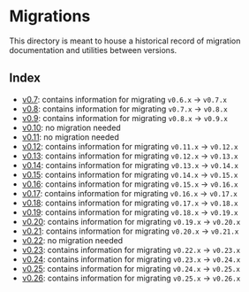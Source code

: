 # Migrations

This directory is meant to house a historical record of migration documentation
and utilities between versions.

## Index

- [v0.7](./v0.7): contains information for migrating `v0.6.x` -> `v0.7.x`
- [v0.8](./v0.8): contains information for migrating `v0.7.x` -> `v0.8.x`
- [v0.9](./v0.9): contains information for migrating `v0.8.x` -> `v0.9.x`
- [v0.10](./v0.10): no migration needed
- [v0.11](./v0.11): no migration needed
- [v0.12](./v0.12): contains information for migrating `v0.11.x` -> `v0.12.x`
- [v0.13](./v0.13): contains information for migrating `v0.12.x` -> `v0.13.x`
- [v0.14](./v0.14): contains information for migrating `v0.13.x` -> `v0.14.x`
- [v0.15](./v0.15): contains information for migrating `v0.14.x` -> `v0.15.x`
- [v0.16](./v0.16): contains information for migrating `v0.15.x` -> `v0.16.x`
- [v0.17](./v0.17): contains information for migrating `v0.16.x` -> `v0.17.x`
- [v0.18](./v0.18): contains information for migrating `v0.17.x` -> `v0.18.x`
- [v0.19](./v0.19): contains information for migrating `v0.18.x` -> `v0.19.x`
- [v0.20](./v0.20): contains information for migrating `v0.19.x` -> `v0.20.x`
- [v0.21](./v0.21): contains information for migrating `v0.20.x` -> `v0.21.x`
- [v0.22](./v0.22): no migration needed
- [v0.23](./v0.23): contains information for migrating `v0.22.x` -> `v0.23.x`
- [v0.24](./v0.24): contains information for migrating `v0.23.x` -> `v0.24.x`
- [v0.25](./v0.25): contains information for migrating `v0.24.x` -> `v0.25.x`
- [v0.26](./v0.26): contains information for migrating `v0.25.x` -> `v0.26.x`
